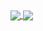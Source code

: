 <a href="https://github.com/13dev">
  <img align="center" src="https://github-readme-stats.vercel.app/api?username=13dev&show_icons=true&theme=radical&include_all_commits=true&line_height=22" />
</a>
<a href="https://github.com/13dev">
  <img align="center" src="https://github-readme-stats.vercel.app/api/top-langs/?username=13dev&layout=compact&theme=radical" />
</a>
